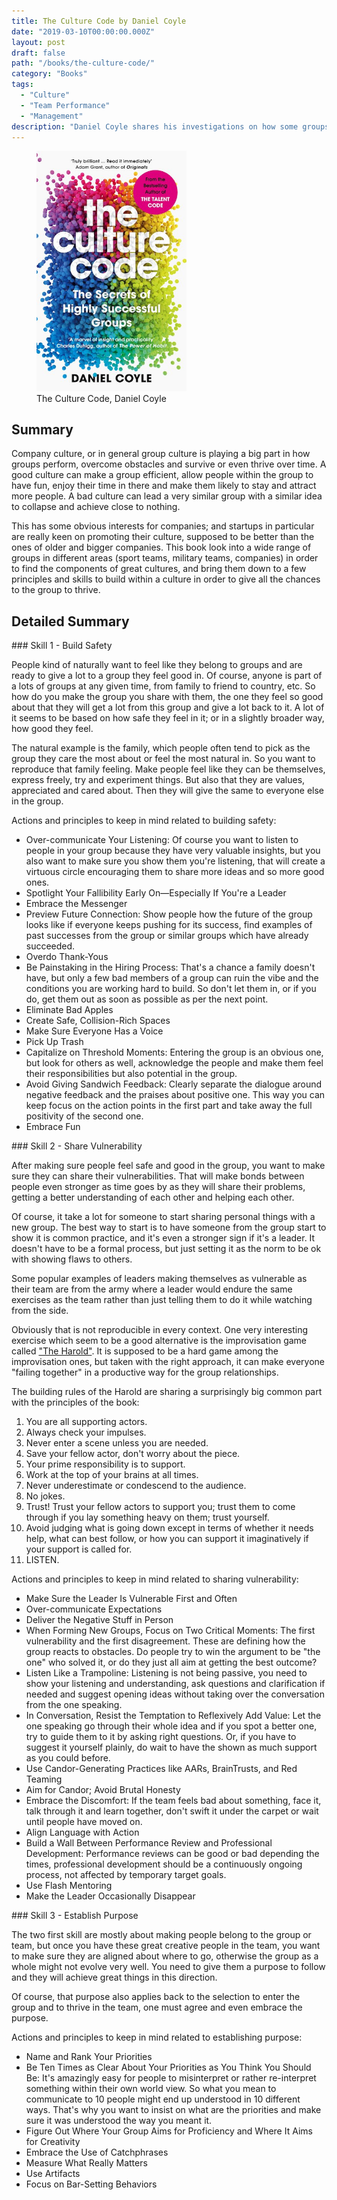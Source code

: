 ```yaml
---
title: The Culture Code by Daniel Coyle
date: "2019-03-10T00:00:00.000Z"
layout: post
draft: false
path: "/books/the-culture-code/"
category: "Books"
tags:
  - "Culture"
  - "Team Performance"
  - "Management"
description: "Daniel Coyle shares his investigations on how some groups end up performing great together and what are the shared characteristic between these successful groups."
---
```


<figure class="float-left" style="width: 240px">
  <img src="./the-culture-code-cover.jpg" alt="The Culture Code cover">
  <figcaption>The Culture Code, Daniel Coyle</figcaption>
</figure>

## Summary

Company culture, or in general group culture is playing a big part in how groups perform, overcome obstacles and survive or even thrive over time.
A good culture can make a group efficient, allow people within the group to have fun, enjoy their time in there and make them likely to stay and attract more people.
A bad culture can lead a very similar group with a similar idea to collapse and achieve close to nothing.

This has some obvious interests for companies; and startups in particular are really keen on promoting their culture, supposed to be better than the ones of older and bigger companies.
This book look into a wide range of groups in different areas (sport teams, military teams, companies) in order to find the components of great cultures, and bring them down to a few principles and skills to build within a culture in order to give all the chances to the group to thrive.

## Detailed Summary

### Skill 1 - Build Safety

People kind of naturally want to feel like they belong to groups and are ready to give a lot to a group they feel good in.
Of course, anyone is part of a lots of groups at any given time, from family to friend to country, etc.
So how do you make the group you share with them, the one they feel so good about that they will get a lot from this group and give a lot back to it.
A lot of it seems to be based on how safe they feel in it; or in a slightly broader way, how good they feel.

The natural example is the family, which people often tend to pick as the group they care the most about or feel the most natural in.
So you want to reproduce that family feeling.
Make people feel like they can be themselves, express freely, try and experiment things.
But also that they are values, appreciated and cared about.
Then they will give the same to everyone else in the group.

Actions and principles to keep in mind related to building safety:

- Over-communicate Your Listening: Of course you want to listen to people in your group because they have very valuable insights, but you also want to make sure you show them you're listening, that will create a virtuous circle encouraging them to share more ideas and so more good ones.
- Spotlight Your Fallibility Early On—Especially If You're a Leader
- Embrace the Messenger
- Preview Future Connection: Show people how the future of the group looks like if everyone keeps pushing for its success, find examples of past successes from the group or similar groups which have already succeeded.
- Overdo Thank-Yous
- Be Painstaking in the Hiring Process: That's a chance a family doesn't have, but only a few bad members of a group can ruin the vibe and the conditions you are working hard to build.
So don't let them in, or if you do, get them out as soon as possible as per the next point.
- Eliminate Bad Apples
- Create Safe, Collision-Rich Spaces
- Make Sure Everyone Has a Voice
- Pick Up Trash
- Capitalize on Threshold Moments: Entering the group is an obvious one, but look for others as well, acknowledge the people and make them feel their responsibilities but also potential in the group.
- Avoid Giving Sandwich Feedback: Clearly separate the dialogue around negative feedback and the praises about positive one.
This way you can keep focus on the action points in the first part and take away the full positivity of the second one.
- Embrace Fun

### Skill 2 - Share Vulnerability

After making sure people feel safe and good in the group, you want to make sure they can share their vulnerabilities.
That will make bonds between people even stronger as time goes by as they will share their problems, getting a better understanding of each other and helping each other.

Of course, it take a lot for someone to start sharing personal things with a new group.
The best way to start is to have someone from the group start to show it is common practice, and it's even a stronger sign if it's a leader.
It doesn't have to be a formal process, but just setting it as the norm to be ok with showing flaws to others.

Some popular examples of leaders making themselves as vulnerable as their team are from the army where a leader would endure the same exercises as the team rather than just telling them to do it while watching from the side.

Obviously that is not reproducible in every context.
One very interesting exercise which seem to be a good alternative is the improvisation game called ["The Harold"](https://en.wikipedia.org/wiki/Harold_(improvisation)).
It is supposed to be a hard game among the improvisation ones, but taken with the right approach, it can make everyone "failing together" in a productive way for the group relationships.

The building rules of the Harold are sharing a surprisingly big common part with the principles of the book:

1. You are all supporting actors.
2. Always check your impulses.
3. Never enter a scene unless you are needed.
4. Save your fellow actor, don't worry about the piece.
5. Your prime responsibility is to support.
6. Work at the top of your brains at all times.
7. Never underestimate or condescend to the audience.
8. No jokes.
9. Trust! Trust your fellow actors to support you; trust them to come through if you lay something heavy on them; trust yourself.
10. Avoid judging what is going down except in terms of whether it needs help, what can best follow, or how you can support it imaginatively if your support is called for.
11. LISTEN.

Actions and principles to keep in mind related to sharing vulnerability:

- Make Sure the Leader Is Vulnerable First and Often
- Over-communicate Expectations
- Deliver the Negative Stuff in Person
- When Forming New Groups, Focus on Two Critical Moments: The first vulnerability and the first disagreement.
These are defining how the group reacts to obstacles.
Do people try to win the argument to be "the one" who solved it, or do they just all aim at getting the best outcome?
- Listen Like a Trampoline: Listening is not being passive, you need to show your listening and understanding, ask questions and clarification if needed and suggest opening ideas without taking over the conversation from the one speaking.
- In Conversation, Resist the Temptation to Reflexively Add Value: Let the one speaking go through their whole idea and if you spot a better one, try to guide them to it by asking right questions.
Or, if you have to suggest it yourself plainly, do wait to have the shown as much support as you could before.
- Use Candor-Generating Practices like AARs, BrainTrusts, and Red Teaming
- Aim for Candor; Avoid Brutal Honesty
- Embrace the Discomfort: If the team feels bad about something, face it, talk through it and learn together, don't swift it under the carpet or wait until people have moved on.
- Align Language with Action
- Build a Wall Between Performance Review and Professional Development: Performance reviews can be good or bad depending the times, professional development should be a continuously ongoing process, not affected by temporary target goals.
- Use Flash Mentoring
- Make the Leader Occasionally Disappear

### Skill 3 - Establish Purpose

The two first skill are mostly about making people belong to the group or team, but once you have these great creative people in the team, you want to make sure they are aligned about where to go, otherwise the group as a whole might not evolve very well.
You need to give them a purpose to follow and they will achieve great things in this direction.

Of course, that purpose also applies back to the selection to enter the group and to thrive in the team, one must agree and even embrace the purpose.

Actions and principles to keep in mind related to establishing purpose:

- Name and Rank Your Priorities
- Be Ten Times as Clear About Your Priorities as You Think You Should Be: It's amazingly easy for people to misinterpret or rather re-interpret something within their own world view.
So what you mean to communicate to 10 people might end up understood in 10 different ways.
That's why you want to insist on what are the priorities and make sure it was understood the way you meant it.
- Figure Out Where Your Group Aims for Proficiency and Where It Aims for Creativity
- Embrace the Use of Catchphrases
- Measure What Really Matters
- Use Artifacts
- Focus on Bar-Setting Behaviors
